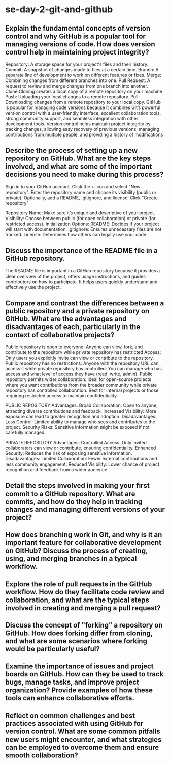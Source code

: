 # se-day-2-git-and-github
## Explain the fundamental concepts of version control and why GitHub is a popular tool for managing versions of code. How does version control help in maintaining project integrity?
Repository: A storage space for your project's files and their history.
Commit: A snapshot of changes made to files at a certain time.
Branch: A separate line of development to work on different features or fixes.
Merge: Combining changes from different branches into one.
Pull Request: A request to review and merge changes from one branch into another.
Clone:Cloning creates a local copy of a remote repository on your machine
Push: Uploading your local changes to a remote repository.
Pull: Downloading changes from a remote repository to your local copy.
GitHub is popular for managing code versions because it combines Git’s powerful version control with a user-friendly interface, excellent collaboration tools, strong community support, and seamless integration with other development tools.
Version control helps maintain project integrity by tracking changes, allowing easy recovery of previous versions, managing contributions from multiple people, and providing a history of modifications

## Describe the process of setting up a new repository on GitHub. What are the key steps involved, and what are some of the important decisions you need to make during this process?
Sign in to your GitHub account.
Click the + icon and select "New repository".
Enter the repository name and choose its visibility (public or private).
Optionally, add a README, .gitignore, and license.
Click "Create repository"

Repository Name: Make sure it’s unique and descriptive of your project.
Visibility: Choose between public (for open collaboration) or private (for restricted access).
Initialization Options:
README: Decides if your project will start with documentation.
.gitignore: Ensures unnecessary files are not tracked.
License: Determines how others can legally use your code

## Discuss the importance of the README file in a GitHub repository.
The README file is important in a GitHub repository because it provides a clear overview of the project, offers usage instructions, and guides contributors on how to participate. It helps users quickly understand and effectively use the project.

## Compare and contrast the differences between a public repository and a private repository on GitHub. What are the advantages and disadvantages of each, particularly in the context of collaborative projects?
Public repository is open to everyone: Anyone can view, fork, and contribute to the repository while private repository has restricted Access: Only users you explicitly invite can view or contribute to the repository.
Public repository has no restrictions: Anyone with the repository URL can access it while private repository has controlled: You can manage who has access and what level of access they have (read, write, admin).
Public repository permits wider collaboration: Ideal for open-source projects where you want contributions from the broader community while private repository has controlled collaboration: Best for internal projects or those requiring restricted access to maintain confidentiality.

PUBLIC REPOSITORY
Advantages:
Broad Collaboration: Open to anyone, attracting diverse contributions and feedback.
Increased Visibility: More exposure can lead to greater recognition and adoption.
Disadavantages:
Less Control: Limited ability to manage who sees and contributes to the project.
Security Risks: Sensitive information might be exposed if not carefully managed.

PRIVATE REPOSITORY
Advantages:
Controlled Access: Only invited collaborators can view or contribute, ensuring confidentiality.
Enhanced Security: Reduces the risk of exposing sensitive information.
Disadavantages:
Limited Collaboration: Fewer external contributions and less community engagement.
Reduced Visibility: Lower chance of project recognition and feedback from a wider audience.


## Detail the steps involved in making your first commit to a GitHub repository. What are commits, and how do they help in tracking changes and managing different versions of your project?

## How does branching work in Git, and why is it an important feature for collaborative development on GitHub? Discuss the process of creating, using, and merging branches in a typical workflow.

## Explore the role of pull requests in the GitHub workflow. How do they facilitate code review and collaboration, and what are the typical steps involved in creating and merging a pull request?

## Discuss the concept of "forking" a repository on GitHub. How does forking differ from cloning, and what are some scenarios where forking would be particularly useful?

## Examine the importance of issues and project boards on GitHub. How can they be used to track bugs, manage tasks, and improve project organization? Provide examples of how these tools can enhance collaborative efforts.

## Reflect on common challenges and best practices associated with using GitHub for version control. What are some common pitfalls new users might encounter, and what strategies can be employed to overcome them and ensure smooth collaboration?
